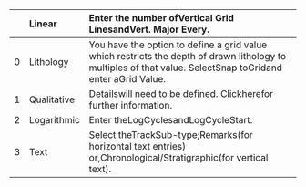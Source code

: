 |    | Linear      | Enter the number ofVertical Grid LinesandVert. Major Every.                                                                                                 |
|---:|:------------|:------------------------------------------------------------------------------------------------------------------------------------------------------------|
|  0 | Lithology   | You have the option to define a grid value which restricts the depth of drawn lithology to multiples of that value. SelectSnap toGridand enter aGrid Value. |
|  1 | Qualitative | Detailswill need to be defined. Clickherefor further information.                                                                                           |
|  2 | Logarithmic | Enter theLogCyclesandLogCycleStart.                                                                                                                         |
|  3 | Text        | Select theTrackSub-type;Remarks(for horizontal text entries) or,Chronological/Stratigraphic(for vertical text).                                             |